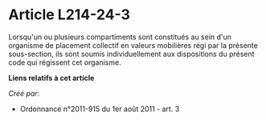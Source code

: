 # Article L214-24-3

Lorsqu'un ou plusieurs compartiments sont constitués au sein d'un organisme de placement collectif en valeurs mobilières régi
par la présente sous-section, ils sont soumis individuellement aux dispositions du présent code qui régissent cet organisme.

**Liens relatifs à cet article**

_Créé par_:

  - Ordonnance n°2011-915 du 1er août 2011 - art. 3
